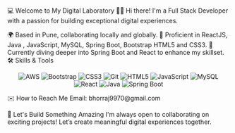 💻 Welcome to My Digital Laboratory 🧪✨
Hi there! I'm a Full Stack Developer with a passion for building exceptional digital experiences.

🌍 Based in Pune, collaborating locally and globally.
💼 Proficient in ReactJS, Java , JavaScript, MySQL, Spring Boot, Bootstrap HTML5 and CSS3.
🎯 Currently diving deeper into Spring Boot and React to enhance my skillset.
🛠️ Skills & Tools
<p align="center"> <img src="https://img.shields.io/badge/AWS-232F3E?style=for-the-badge&logo=amazon-aws&logoColor=white" alt="AWS"/> <img src="https://img.shields.io/badge/Bootstrap-563D7C?style=for-the-badge&logo=bootstrap&logoColor=white" alt="Bootstrap"/> <img src="https://img.shields.io/badge/CSS3-1572B6?style=for-the-badge&logo=css3&logoColor=white" alt="CSS3"/> <img src="https://img.shields.io/badge/Git-F05032?style=for-the-badge&logo=git&logoColor=white" alt="Git"/> <img src="https://img.shields.io/badge/HTML5-E34F26?style=for-the-badge&logo=html5&logoColor=white" alt="HTML5"/> <img src="https://img.shields.io/badge/JavaScript-F7DF1E?style=for-the-badge&logo=javascript&logoColor=black" alt="JavaScript"/> <img src="https://img.shields.io/badge/MySQL-4479A1?style=for-the-badge&logo=mysql&logoColor=white" alt="MySQL"/> <img src="https://img.shields.io/badge/React-61DAFB?style=for-the-badge&logo=react&logoColor=black" alt="React"/> <img src="https://img.shields.io/badge/Java-007396?style=for-the-badge&logo=java&logoColor=white" alt="Java"/> <img src="https://img.shields.io/badge/Spring_Boot-6DB33F?style=for-the-badge&logo=spring-boot&logoColor=white" alt="Spring Boot"/> </p>
✉️ How to Reach Me
Email: bhorraj9970@gmail.com

🌌 Let's Build Something Amazing
I'm always open to collaborating on exciting projects! Let’s create meaningful digital experiences together.

